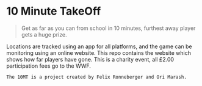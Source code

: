 # 10 Minute TakeOff
> Get as far as you can from school in 10 minutes, furthest away player gets a huge prize.

Locations are tracked using an app for all platforms, and the game can be monitoring using an online website. This repo contains the website which shows how far players have gone. This is a charity event, all £2.00 participation fees go to the WWF.

```
The 10MT is a project created by Felix Ronneberger and Ori Marash.
```
